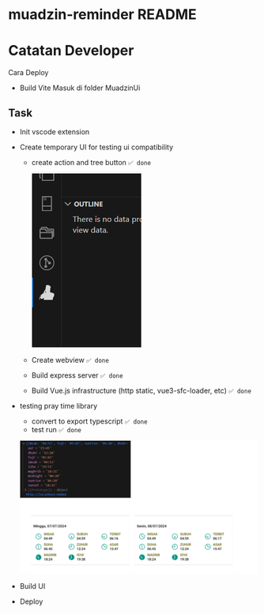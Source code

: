 # muadzin-reminder README

# Catatan Developer

Cara Deploy
 - Build Vite Masuk di folder MuadzinUi
 
## Task

- Init vscode extension
- Create temporary UI for testing ui compatibility
   - create action and tree button     ``✅ done``  

     ![ss](./doc_img/actionbutton.png)
   
   - Create webview    ``✅ done``               
   - Build express server ``✅ done``  
   - Build Vue.js infrastructure (http static, vue3-sfc-loader, etc) ``✅ done``  

- testing pray time library
  - convert to export typescript ``✅ done``  
  - test run ``✅ done``  

  ![hasil](./doc_img/jadwalshalat.png)

- Build UI
- Deploy